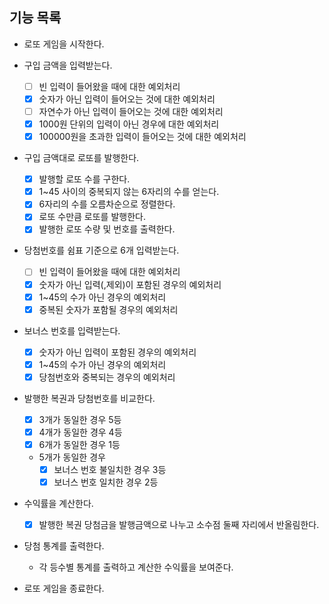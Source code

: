## 기능 목록

- 로또 게임을 시작한다.

- 구입 금액을 입력받는다.
  + [ ] 빈 입력이 들어왔을 때에 대한 예외처리
  + [x] 숫자가 아닌 입력이 들어오는 것에 대한 예외처리
  + [ ] 자연수가 아닌 입력이 들어오는 것에 대한 예외처리
  + [x] 1000원 단위의 입력이 아닌 경우에 대한 예외처리
  + [x] 100000원을 초과한 입력이 들어오는 것에 대한 예외처리

- 구입 금액대로 로또를 발행한다.
  + [x] 발행할 로또 수를 구한다.
  + [x] 1~45 사이의 중복되지 않는 6자리의 수를 얻는다.
  + [x] 6자리의 수를 오름차순으로 정렬한다.
  + [x] 로또 수만큼 로또를 발행한다.
  + [x] 발행한 로또 수량 및 번호를 출력한다.

- 당첨번호를 쉼표 기준으로 6개 입력받는다.
  + [ ] 빈 입력이 들어왔을 때에 대한 예외처리
  + [x] 숫자가 아닌 입력(,제외)이 포함된 경우의 예외처리
  + [x] 1~45의 수가 아닌 경우의 예외처리
  + [x] 중복된 숫자가 포함될 경우의 예외처리

- 보너스 번호를 입력받는다.
  + [x] 숫자가 아닌 입력이 포함된 경우의 예외처리
  + [x] 1~45의 수가 아닌 경우의 예외처리
  + [x] 당첨번호와 중복되는 경우의 예외처리

- 발행한 복권과 당첨번호를 비교한다.
  + [x] 3개가 동일한 경우 5등
  + [x] 4개가 동일한 경우 4등
  + [x] 6개가 동일한 경우 1등

  + 5개가 동일한 경우
    + [x] 보너스 번호 불일치한 경우 3등
    + [x] 보너스 번호 일치한 경우 2등

- 수익률을 계산한다.
  + [x] 발행한 복권 당첨금을 발행금액으로 나누고 소수점 둘째 자리에서 반올림한다.

- 당첨 통계를 출력한다.
  + 각 등수별 통계를 출력하고 계산한 수익률을 보여준다.

- 로또 게임을 종료한다.
